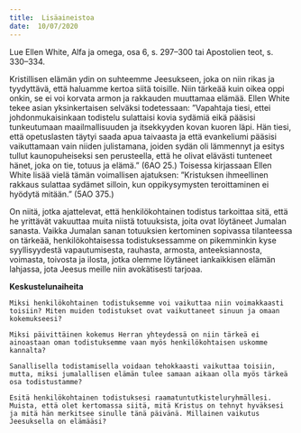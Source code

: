 ```yaml
---
title:  Lisäaineistoa
date:  10/07/2020
---
```


Lue Ellen White, Alfa ja omega, osa 6, s. 297–300 tai Apostolien teot, s. 330–334.

Kristillisen elämän ydin on suhteemme Jeesukseen, joka on niin rikas ja tyydyttävä, että haluamme kertoa siitä toisille. Niin tärkeää kuin oikea oppi onkin, se ei voi korvata armon ja rakkauden muuttamaa elämää. Ellen White tekee asian yksinkertaisen selväksi todetessaan: ”Vapahtaja tiesi, ettei johdonmukaisinkaan todistelu sulattaisi kovia sydämiä eikä pääsisi tunkeutumaan maailmallisuuden ja itsekkyyden kovan kuoren läpi. Hän tiesi, että opetuslasten täytyi saada apua taivaasta ja että evankeliumi pääsisi vaikuttamaan vain niiden julistamana, joiden sydän oli lämmennyt ja esitys tullut kaunopuheiseksi sen perusteella, että he olivat elävästi tunteneet hänet, joka on tie, totuus ja elämä.” (6AO 25.) Toisessa kirjassaan Ellen White lisää vielä tämän voimallisen ajatuksen: ”Kristuksen ihmeellinen rakkaus sulattaa sydämet silloin, kun oppikysymysten teroittaminen ei hyödytä mitään.” (5AO 375.)

On niitä, jotka ajattelevat, että henkilökohtainen todistus tarkoittaa sitä, että he yrittävät vakuuttaa muita niistä totuuksista, joita ovat löytäneet Jumalan sanasta. Vaikka Jumalan sanan totuuksien kertominen sopivassa tilanteessa on tärkeää, henkilökohtaisessa todistuksessamme on pikemminkin kyse syyllisyydestä vapautumisesta, rauhasta, armosta, anteeksiannosta, voimasta, toivosta ja ilosta, jotka olemme löytäneet iankaikkisen elämän lahjassa, jota Jeesus meille niin avokätisesti tarjoaa.

**Keskustelunaiheita**

`Miksi henkilökohtainen todistuksemme voi vaikuttaa niin voimakkaasti toisiin? Miten muiden todistukset ovat vaikuttaneet sinuun ja omaan kokemukseesi?`

`Miksi päivittäinen kokemus Herran yhteydessä on niin tärkeä ei ainoastaan oman todistuksemme vaan myös henkilökohtaisen uskomme kannalta?`

`Sanallisella todistamisella voidaan tehokkaasti vaikuttaa toisiin, mutta, miksi jumalallisen elämän tulee samaan aikaan olla myös tärkeä osa todistustamme?`

`Esitä henkilökohtainen todistuksesi raamatuntutkisteluryhmällesi. Muista, että olet kertomassa siitä, mitä Kristus on tehnyt hyväksesi ja mitä hän merkitsee sinulle tänä päivänä. Millainen vaikutus Jeesuksella on elämääsi?`